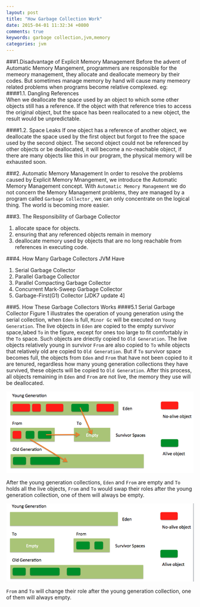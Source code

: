 ```yaml
---
layout: post
title: "How Garbage Collection Work"
date: 2015-04-01 11:32:34 +0800
comments: true
keywords: garbage collection,jvm,memory
categories: jvm 
---
```

###1.Disadvantage of Explicit Memory Management
Before the advent of Automatic Memory Mangement, programmers are  responsible for the memeory management, they allocate and deallocate memeory by their codes. 
But sometimes manage memory by hand will cause many memeory related problems when  programs become relative complexed. eg:   
####1.1. Dangling References  
When we deallocate the space used by an object to which some other objects still has a reference. If the object with that reference tries to access the original object, but the space has been reallocated to a new object, the result would be unpredictable.  

####1.2. Space Leaks
If one object has a reference of another object, we deallocate the space used by the first object but forgot to free the space used by the second object. The second object could not be referenced by other objects or be deallocated, it will become a no-reachable object, if there are many objects like this in our program, the physical memory will be exhausted soon.  

<!--more-->

###2. Automatic Memory Management
In order to resolve the problems caused by Explicit Memory Mnangement, we introduce the Automatic Memory Management concept.  With `Automatic Memory Management` we do not concern the Memory Management problems, they are managed by a program called `Garbage Collector` , we can only concentrate on the logical thing. The world is  becoming more easier.  

###3. The Responsibility of Garbage Collector
1. allocate space for objects.  
2. ensuring that any referenced objects remain in memory
3. deallocate memory used by objects that are no long reachable from references in executing code.  
 
###4. How Many Garbage Collectors JVM Have
1. Serial Garbage Collector
2. Parallel Garbage Collector
3. Parallel Compacting Garbage Collector
4. Concurrent Mark-Sweep Garbage Collector
5. Garbage-First(G1) Collector [JDK7 update 4]

###5. How These Garbage Collectors Works
####5.1 Serial Garbage Collector
Figure 1 illustrates the operation of young generation using the serial collection, when `Eden` is full, `Minor Gc` will be executed on `Young Generation`. The live objects in `Eden` are copied to the empty survivor space,labed `To` in the figure, except for ones too large to fit comfortably in the `To` space. Such objects are driectly copied to `Old Generation`. The live objects relatively young  in survivor `From` are also copied to `To` while objects that relatively old are copied to `Old Generation`. But if `To` survivor space becomes full, the objects from `Eden` and `From` that have not been copied to it are tenured, regardless how many young generation collections they have survived, these objects will be copied to `Old Generation`. After this process, all objects remaining in `Eden` and `From` are not live, the memory they use will be deallocated.  
 
![serial collector][1]  

After the young generation collections, `Eden` and `From` are empty and `To` holds all the live objects, `From` and `To` would swap their roles after the young generation collection, one of them will always be empty.  


![serial collector after][2]  


`From` and `To` will change their role after the young generation collection, one of them will always empty.  


[1]:/images/blog/2015-04/20150401-serial-collector.png
[2]:/images/blog/2015-04/20150401-serial-collector-after.png

